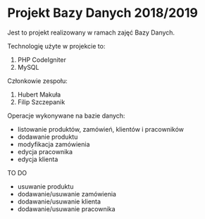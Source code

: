 # Projekt Bazy Danych 2018/2019 

Jest to projekt realizowany w ramach zajęć Bazy Danych.

Technologię użyte w projekcie to:

1. PHP CodeIgniter
2. MySQL

Członkowie zespołu:

1. Hubert Makuła
2. Filip Szczepanik

Operacje wykonywane na bazie danych:

- listowanie produktów, zamówień, klientów i pracowników
- dodawanie produktu
- modyfikacja zamówienia
- edycja pracownika
- edycja klienta

TO DO 
- usuwanie produktu
- dodawanie/usuwanie zamówienia
- dodawanie/usuwanie klienta 
- dodawanie/usuwanie pracownika 
